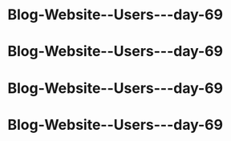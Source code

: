 # Blog-Website--Users---day-69
# Blog-Website--Users---day-69
# Blog-Website--Users---day-69
# Blog-Website--Users---day-69
